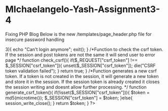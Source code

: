 # MIchaelangelo-Yash-Assignment3-4
Fixing PHP Blog
Below is the new /templates/page_header.php file for insecure password handling


<?php
//create new session
        session_start();        
include("config.php");
        include("lib/db.php");

/*Password is initially set to 0. After each login attempt that is wrong
it increments the password by 1. Once the amount of password attempts reaches over 3
it logs them out for 24 minutes
*/
if(!isset($_SESSION['count'])){
        $_SESSION['count'] = 0;
}
$_SESSION['count']++;
if($_SESSION['count'] > 3){
        echo "Can't login anymore";
        exit(); 
}

/*Function to check the csrf token. If the session and post
tokens are not the same it will send user to error page */

function check_csrf(){

if($_REQUEST["csrf_token"] !== $_SESSION["csrf_token"]){

unset($_SESSION["csrf_token"]);
die("CSRF token validation failed");

}
return true;
}

/*Function generates a new csrf token. If a token is not created in the session, 
it will generate a new token and store it in the session. If the session token is already
created it closes the session writing and doesnt allow further processing.  */

function generate_csrf_token(){
if(!isset($_SESSION["csrf_token"])){

$token = md5(microtime());
$_SESSION["csrf_token"] = $token;

}else{
session_write_close();
}
return $token;
}

?>





